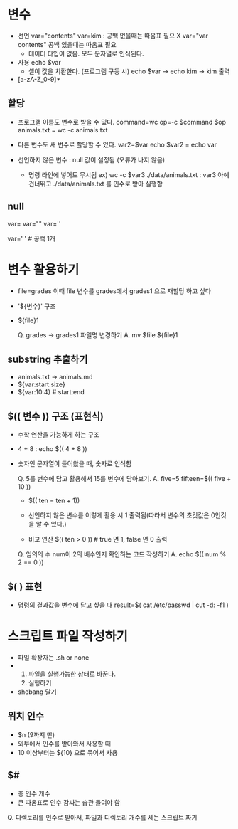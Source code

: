 # 변수
- 선언
  var="contents"
  var=kim : 공백 없을때는 따옴표 필요 X
  var="var contents" 공백 있을때는 따옴표 필요
  - 데이터 타입이 없음. 모두 문자열로 인식된다.
- 사용
  echo $var
  - 셸이 값을 치환한다. (프로그램 구동 시)
  echo $var -> echo kim -> kim 출력
- [a-zA-Z_0-9]*

## 할당
- 프로그램 이름도 변수로 받을 수 있다.
  command=wc
  op=-c
  $command $op animals.txt = wc -c animals.txt

- 다른 변수도 새 변수로 할당할 수 있다.
  var2=$var
  echo $var2 = echo var

- 선언하지 않은 변수 : null 값이 설정됨 (오류가 나지 않음)
  - 명령 라인에 넣어도 무시됨
    ex) wc -c $var3 ./data/animals.txt : var3 아예 건너뛰고 ./data/animals.txt 를 인수로 받아 실행함
    
## null
var=
var=""
var=''

var=' ' # 공백 1개

# 변수 활용하기
- file=grades 이때 file 변수를 grades에서 grades1 으로 재할당 하고 싶다
- '${변수}' 구조
- ${file}1

  Q. grades -> grades1 파일명 변경하기
  A. mv $file ${file}1

## substring 추출하기
- animals.txt -> animals.md
- ${var:start:size}
- ${var:10:4} # start:end

## $(( 변수 )) 구조 (표현식)
- 수학 연산을 가능하게 하는 구조
- 4 + 8 : echo $(( 4 + 8 ))
- 숫자인 문자열이 들어왔을 때, 숫자로 인식함

  Q. 5를 변수에 담고 활용해서 15를 변수에 담아보기.
  A. five=5
     fifteen=$(( five + 10 ))

  - $(( ten = ten + 1))
  - 선언하지 않은 변수를 이렇게 활용 시 1 출력됨(따라서 변수의 초깃값은 0인것을 알 수 있다.)

  - 비교 연산
    $(( ten > 0 )) # true 면 1, false 면 0 출력

  Q. 임의의 수 num이 2의 배수인지 확인하는 코드 작성하기
  A. echo $(( num % 2 == 0 ))

## $( ) 표현
- 명령의 결과값을 변수에 담고 싶을 때
  result=$( cat /etc/passwd | cut -d: -f1 )

# 스크립트 파일 작성하기
- 파일 확장자는 .sh or none
- 1) 파일을 실행가능한 상태로 바꾼다.
  2) 실행하기
- shebang 달기

## 위치 인수
- $n (9까지 만)
- 외부에서 인수를 받아와서 사용할 때
- 10 이상부터는 ${10} 으로 묶어서 사용

## $#
- 총 인수 개수
- 큰 따옴표로 인수 감싸는 습관 들여야 함

Q. 디렉토리를 인수로 받아서, 파일과 디렉토리 개수를 세는 스크립트 짜기